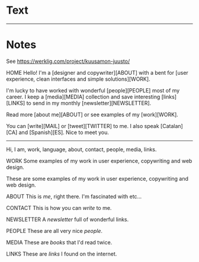 
# Text



---

# Notes


See https://werklig.com/project/kuusamon-juusto/


HOME
Hello! I'm a [designer and copywriter][ABOUT] with a bent for [user experience, clean interfaces and simple solutions][WORK].

I'm lucky to have worked with wonderful [people][PEOPLE] most of my career. I keep a [media][MEDIA] collection and save interesting [links][LINKS] to send in my monthly [newsletter][NEWSLETTER].

Read more [about me][ABOUT] or see examples of my [work][WORK].

You can [write][MAIL] or [tweet][TWITTER] to me. I also speak [Catalan][CA] and [Spanish][ES]. Nice to meet you.

---

Hi, I am, work, language, about, contact, people, media, links.


WORK
Some examples of my work in user experience, copywriting and web design.

These are some examples of my work in user experience, copywriting and web design.


ABOUT
This is _me_, right there. I'm fascinated with etc…

CONTACT
This is how you can _write_ to me.

NEWSLETTER
A _newsletter_ full of wonderful links.

PEOPLE
These are all very nice _people_.

MEDIA
These are _books_ that I'd read twice.

LINKS
These are _links_ I found on the internet.
